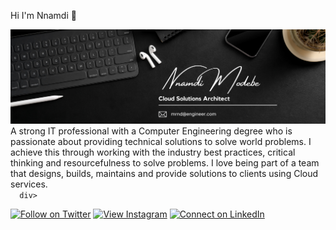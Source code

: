<!--
**victordgr8t/victordgr8t** is a ✨ _special_ ✨ repository because its `README.md` (this file) appears on your GitHub profile. -->

Hi I'm Nnamdi 👋  

<img src="https://raw.githubusercontent.com/victordgr8t/victordgr8t/main/Banner.png" width="900px">
A strong IT professional with a Computer Engineering degree who is passionate about providing technical
solutions to solve world problems. I achieve this through working with the industry best practices, critical thinking 
and resourcefulness to solve problems. I love being part of a team that designs, builds, maintains and provide solutions 
to clients using Cloud services.
 <div
      
      div>
      
[![Follow on Twitter](https://img.shields.io/badge/Follow-%231DA1F2?style=for-the-badge&logo=twitter&logoColor=white)](https://twitter.com/nd_gr8t)
[![View Instagram](https://img.shields.io/badge/view-%23E4405F.svg?&style=for-the-badge&logo=instagram&logoColor=white)](https://www.instagram.com/ndthegr8/)
[![Connect on LinkedIn](https://img.shields.io/badge/connect-%230077B5.svg?&style=for-the-badge&logo=linkedin)](https://www.linkedin.com/in/nnamdi-modebe-2159681b8/)
<br />
